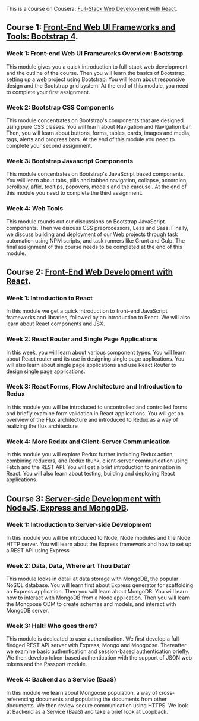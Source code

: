 This is a course on Cousera: [Full-Stack Web Development with React](https://www.coursera.org/specializations/full-stack-react).

## Course 1: [Front-End Web UI Frameworks and Tools: Bootstrap 4](https://www.coursera.org/learn/bootstrap-4?specialization=full-stack-react).

### Week 1: Front-end Web UI Frameworks Overview: Bootstrap

This module gives you a quick introduction to full-stack web development and the outline of the course. Then you will learn the basics of Bootstrap, setting up a web project using Bootstrap. You will learn about responsive design and the Bootstrap grid system. At the end of this module, you need to complete your first assignment.

### Week 2: Bootstrap CSS Components

This module concentrates on Bootstrap's components that are designed using pure CSS classes. You will learn about Navigation and Navigation bar. Then, you will learn about buttons, forms, tables, cards, images and media, tags, alerts and progress bars. At the end of this module you need to complete your second assignment.

### Week 3: Bootstrap Javascript Components

This module concentrates on Bootstrap's JavaScript based components. You will learn about tabs, pills and tabbed navigation, collapse, accordion, scrollspy, affix, tooltips, popovers, modals and the carousel. At the end of this module you need to complete the third assignment.

### Week 4: Web Tools

This module rounds out our discussions on Bootstrap JavaScript components. Then we discuss CSS preprocessors, Less and Sass. Finally, we discuss building and deployment of our Web projects through task automation using NPM scripts, and task runners like Grunt and Gulp. The final assignment of this course needs to be completed at the end of this module.

## Course 2: [Front-End Web Development with React](https://www.coursera.org/learn/front-end-react?specialization=full-stack-react).

### Week 1: Introduction to React

In this module we get a quick introduction to front-end JavaScript frameworks and libraries, followed by an introduction to React. We will also learn about React components and JSX.

### Week 2: React Router and Single Page Applications

In this week, you will learn about various component types. You will learn about React router and its use in designing single page applications. You will also learn about single page applications and use React Router to design single page applications.

### Week 3: React Forms, Flow Architecture and Introduction to Redux

In this module you will be introduced to uncontrolled and controlled forms and briefly examine form validation in React applications. You will get an overview of the Flux architecture and introduced to Redux as a way of realizing the flux architecture

### Week 4: More Redux and Client-Server Communication

In this module you will explore Redux further including Redux action, combining reducers, and Redux thunk, client-server communication using Fetch and the REST API. You will get a brief introduction to animation in React. You will also learn about testing, building and deploying React applications.

## Course 3: [Server-side Development with NodeJS, Express and MongoDB](https://www.coursera.org/learn/server-side-nodejs?specialization=full-stack-react).

### Week 1: Introduction to Server-side Development

In this module you will be introduced to Node, Node modules and the Node HTTP server. You will learn about the Express framework and how to set up a REST API using Express.

### Week 2: Data, Data, Where art Thou Data?

This module looks in detail at data storage with MongoDB, the popular NoSQL database. You will learn first about Express generator for scaffolding an Express application. Then you will learn about MongoDB. You will learn how to interact with MongoDB from a Node application. Then you will learn the Mongoose ODM to create schemas and models, and interact with MongoDB server.

### Week 3: Halt! Who goes there?

This module is dedicated to user authentication. We first develop a full-fledged REST API server with Express, Mongo and Mongoose. Thereafter we examine basic authentication and session-based authentication briefly. We then develop token-based authentication with the support of JSON web tokens and the Passport module.

### Week 4: Backend as a Service (BaaS)

In this module we learn about Mongoose population, a way of cross-referencing documents and populating the documents from other documents. We then review secure communication using HTTPS. We look at Backend as a Service (BaaS) and take a brief look at Loopback.
